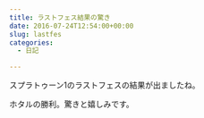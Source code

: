 ```yaml
---
title: ラストフェス結果の驚き
date: 2016-07-24T12:54:00+00:00
slug: lastfes
categories:
  - 日記

---
```

スプラトゥーン1のラストフェスの結果が出ましたね。

ホタルの勝利。驚きと嬉しみです。